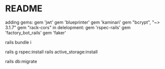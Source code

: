 # README

adding gems:
gem 'jwt'
gem 'blueprinter'
gem 'kaminari'
gem "bcrypt", "~> 3.1.7"
gem "rack-cors"
in delelopment:
  gem 'rspec-rails'
  gem 'factory_bot_rails'
  gem 'faker'

rails bundle i  

rails g rspec:install
rails active_storage:install 

rails db:migrate